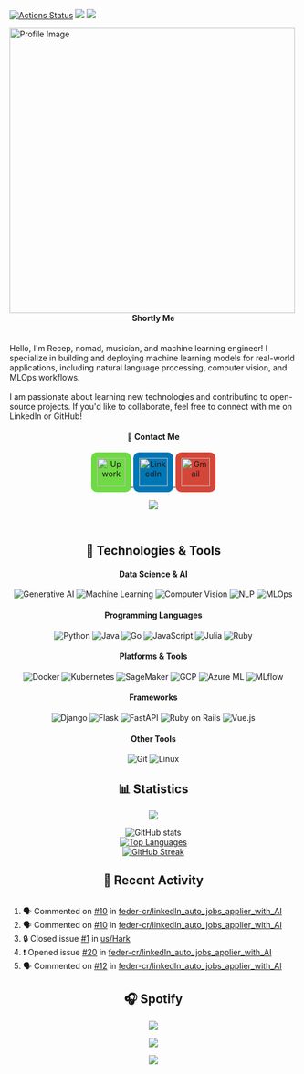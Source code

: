 [![Actions Status](https://github.com/us/us/workflows/update-gh-activity/badge.svg)](https://github.com/us/us/actions)
![](https://visitor-badge.glitch.me/badge?page_id=us.us)
![](https://komarev.com/ghpvc/?us=us&style=plastic&color=green)


<p>
  <img src="https://github.com/user-attachments/assets/c4633ba9-8bc6-4eb7-a8dc-24de84b2e1f2" alt="Profile Image" width="500px" align="left" style="margin-right: 20px;" />
  <h4 align="center">Shortly Me</h4>
  <br/>  
  Hello, I'm Recep, nomad, musician, and machine learning engineer! I specialize in building and deploying machine learning models for real-world applications, including natural language processing, computer vision, and MLOps workflows.
  <br/><br/>  
  I am passionate about learning new technologies and contributing to open-source projects. If you'd like to collaborate, feel free to connect with me on LinkedIn or GitHub!

  <h4 align="center">📧 Contact Me</h4>
<p align="center">
  <a href="https://www.upwork.com/freelancers/~01b6b5e5b6c1234567">
    <img alt="Upwork" width="50px" src="https://github.com/user-attachments/assets/5e55d17f-8afd-468c-8cd4-5054385970df" style="background-color:#6fda44; padding:10px; border-radius:10px;" />
  </a>
  <a href="https://www.linkedin.com/in/recepahmetsaritekin">
    <img alt="LinkedIn" width="50px" src="https://upload.wikimedia.org/wikipedia/commons/c/ca/LinkedIn_logo_initials.png" style="background-color:#0077B5; padding:10px; border-radius:10px;" />
  </a>
  <a href="mailto:rahmetsaritekin@gmail.com">
    <img alt="Gmail" width="50px" src="https://upload.wikimedia.org/wikipedia/commons/4/4e/Gmail_Icon.png" style="background-color:#D44638; padding:10px; border-radius:10px;" />
  </a>
  <p align="center">
  <img src="https://capsule-render.vercel.app/api?type=waving&color=gradient&height=60&section=footer"/>
</p>
</p>
</p>
<br clear="left"/>

<h2 align="center">🔧 Technologies & Tools</h2>
<h4 align="center">Data Science & AI</h4>
<p align="center">
  <img alt="Generative AI" src="https://img.shields.io/badge/Generative%20AI-FF5733?style=for-the-badge&logo=artstation&logoColor=white" />
  <img alt="Machine Learning" src="https://img.shields.io/badge/Machine%20Learning-4CAF50?style=for-the-badge&logo=python&logoColor=white" />
  <img alt="Computer Vision" src="https://img.shields.io/badge/Computer%20Vision-2196F3?style=for-the-badge&logo=opencv&logoColor=white" />
  <img alt="NLP" src="https://img.shields.io/badge/NLP-9C27B0?style=for-the-badge&logo=natural-language-processing&logoColor=white" />
  <img alt="MLOps" src="https://img.shields.io/badge/MLOps-FF9800?style=for-the-badge&logo=docker&logoColor=white" />
</p>

<h4 align="center">Programming Languages</h4>
<p align="center">
  <img alt="Python" src="https://img.shields.io/badge/Python-3776AB?style=for-the-badge&logo=python&logoColor=white" />
  <img alt="Java" src="https://img.shields.io/badge/Java-007396?style=for-the-badge&logo=java&logoColor=white" />
  <img alt="Go" src="https://img.shields.io/badge/Go-00ADD8?style=for-the-badge&logo=go&logoColor=white" />
  <img alt="JavaScript" src="https://img.shields.io/badge/JavaScript-F7DF1E?style=for-the-badge&logo=javascript&logoColor=black" />
  <img alt="Julia" src="https://img.shields.io/badge/Julia-9558B2?style=for-the-badge&logo=julia&logoColor=white" />
  <img alt="Ruby" src="https://img.shields.io/badge/Ruby-CC342D?style=for-the-badge&logo=ruby&logoColor=white" />
</p>

<h4 align="center">Platforms & Tools</h4>
<p align="center">
  <img alt="Docker" src="https://img.shields.io/badge/Docker-46a2f1?style=for-the-badge&logo=docker&logoColor=white" />
  <img alt="Kubernetes" src="https://img.shields.io/badge/Kubernetes-326CE5?style=for-the-badge&logo=kubernetes&logoColor=white" />
  <img alt="SageMaker" src="https://img.shields.io/badge/SageMaker-232F3E?style=for-the-badge&logo=amazon-aws&logoColor=white" />
  <img alt="GCP" src="https://img.shields.io/badge/GCP-4285F4?style=for-the-badge&logo=google-cloud&logoColor=white" />
  <img alt="Azure ML" src="https://img.shields.io/badge/Azure%20ML-0078D4?style=for-the-badge&logo=microsoft-azure&logoColor=white" />
  <img alt="MLflow" src="https://img.shields.io/badge/MLflow-0194E2?style=for-the-badge&logo=mlflow&logoColor=white" />
</p>

<h4 align="center">Frameworks</h4>
<p align="center">
  <img alt="Django" src="https://img.shields.io/badge/Django-092E20?style=for-the-badge&logo=django&logoColor=white" />
  <img alt="Flask" src="https://img.shields.io/badge/Flask-000000?style=for-the-badge&logo=flask&logoColor=white" />
  <img alt="FastAPI" src="https://img.shields.io/badge/FastAPI-009688?style=for-the-badge&logo=fastapi&logoColor=white" />
  <img alt="Ruby on Rails" src="https://img.shields.io/badge/Ruby%20on%20Rails-CC0000?style=for-the-badge&logo=ruby-on-rails&logoColor=white" />
  <img alt="Vue.js" src="https://img.shields.io/badge/Vue.js-4FC08D?style=for-the-badge&logo=vue.js&logoColor=white" />
</p>

<h4 align="center">Other Tools</h4>
<p align="center">
  <img alt="Git" src="https://img.shields.io/badge/Git-F05032?style=for-the-badge&logo=git&logoColor=white" />
  <img alt="Linux" src="https://img.shields.io/badge/Linux-FCC624?style=for-the-badge&logo=linux&logoColor=black" />
</p>

<h2 align="center">📊 Statistics</h2>
<p align="center">
  <img src="https://github-profile-trophy.vercel.app/?username=us&theme=onedark&column=-1" />
</p>

<p align="center">
  <img alt="GitHub stats" src="https://github-readme-stats.vercel.app/api?username=us&show_icons=true&title_color=ffc857&icon_color=8ac926&text_color=daf7dc&bg_color=151515&hide=issues&count_private=true&include_all_commits=true" />
  <br/>
  <a href="https://github.com/anuraghazra/github-readme-stats">
    <img alt="Top Languages" src="https://github-readme-stats.vercel.app/api/top-langs/?username=us&layout=compact&text_color=daf7dc&bg_color=151515&hide=css,html,php" />
  </a>
  <br/>
  <a href="https://git.io/streak-stats">
    <img alt="GitHub Streak" src="https://github-readme-streak-stats.herokuapp.com/?user=us&theme=dark" />
  </a>
</p>

<h2 align="center">📝 Recent Activity</h2>
<!-- <p align="center"> -->
<img alt="" src="https://github-readme-activity-graph.vercel.app/graph?username=us&theme=github-dark-dimmed&custom_title=us%20Activity%20Graph&hide_border=true" />
<!-- </p> -->

<!--START_SECTION:activity-->
1. 🗣 Commented on [#10](https://github.com/feder-cr/linkedIn_auto_jobs_applier_with_AI/issues/10#issuecomment-2297425699) in [feder-cr/linkedIn_auto_jobs_applier_with_AI](https://github.com/feder-cr/linkedIn_auto_jobs_applier_with_AI)
2. 🗣 Commented on [#10](https://github.com/feder-cr/linkedIn_auto_jobs_applier_with_AI/issues/10#issuecomment-2292417552) in [feder-cr/linkedIn_auto_jobs_applier_with_AI](https://github.com/feder-cr/linkedIn_auto_jobs_applier_with_AI)
3. 🔒 Closed issue [#1](https://github.com/us/Hark/issues/1) in [us/Hark](https://github.com/us/Hark)
4. ❗ Opened issue [#20](https://github.com/feder-cr/linkedIn_auto_jobs_applier_with_AI/issues/20) in [feder-cr/linkedIn_auto_jobs_applier_with_AI](https://github.com/feder-cr/linkedIn_auto_jobs_applier_with_AI)
5. 🗣 Commented on [#12](https://github.com/feder-cr/linkedIn_auto_jobs_applier_with_AI/issues/12#issuecomment-2284287344) in [feder-cr/linkedIn_auto_jobs_applier_with_AI](https://github.com/feder-cr/linkedIn_auto_jobs_applier_with_AI)
<!--END_SECTION:activity-->

<h2 align="center">🎧 Spotify</h2>
<p align="center">
  <img src="https://spotify-github-profile.kittinanx.com/api/view?uid=g1ms5i2iyvgx9ilnwmygth5xq&cover_image=true&theme=default&show_offline=false&background_color=121212&interchange=false&bar_color=53b14f&bar_color_cover=false">
</p>
<p align="center">
  <img src="https://spotify-recently-played-readme.vercel.app/api?user=g1ms5i2iyvgx9ilnwmygth5xq">
</p>

<p align="center">
  <img src="https://capsule-render.vercel.app/api?type=waving&color=gradient&height=60&section=footer"/>
</p>
